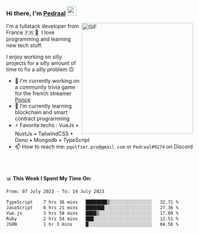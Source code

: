 ### Hi there, I'm <a href="https://pedraal.dev" target="_blank">Pedraal</a> <img src="https://media.giphy.com/media/hvRJCLFzcasrR4ia7z/giphy.gif" width="25px">
<img align="right" alt="GIF" src="https://pedraal.dev/avatar.png" width="300" height="300" />

I'm a fullstack developer from France 🇫🇷 🥖 &nbsp;I love programming and learning new
tech stuff.

I enjoy working on silly projects for a silly amount of time to fix a silly problem 🙃

- 🔭  I'm currently working on a community trivia game for the french streamer <a href="https://twitch.tv/ponce" target="_blank">Ponce</a>
- 🌱 I’m currently learning blockchain and smart contract programming
- ⚡ Favorite techs : VueJs &bull; NuxtJs &bull; TailwindCSS &bull; Deno &bull; Mongodb &bull; TypeScript
- 📫 How to reach me: `pgolfier.pro@gmail.com` or `Pedraal#9274` on Discord

<br>
<br>

📊 **This Week I Spent My Time On:**
<!--START_SECTION:waka-->

```txt
From: 07 July 2023 - To: 14 July 2023

TypeScript    7 hrs 36 mins   ████████▒░░░░░░░░░░░░░░░░   32.71 %
JavaScript    6 hrs 21 mins   ███████░░░░░░░░░░░░░░░░░░   27.36 %
Vue.js        3 hrs 58 mins   ████▒░░░░░░░░░░░░░░░░░░░░   17.09 %
Ruby          2 hrs 54 mins   ███░░░░░░░░░░░░░░░░░░░░░░   12.51 %
JSON          1 hr 3 mins     █░░░░░░░░░░░░░░░░░░░░░░░░   04.56 %
```

<!--END_SECTION:waka-->
